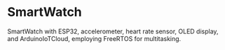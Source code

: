 # SmartWatch
SmartWatch with ESP32, accelerometer, heart rate sensor, OLED display, and ArduinoIoTCloud, employing FreeRTOS for multitasking.

